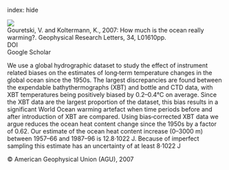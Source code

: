 index: hide

<div class="Citation">
    <div class="Citation-thumb CitationThumb-linked"  data-href="https://doi.org/10.1029/2006gl027834">
      <img src="https://static.claimspace.cloud/climate-study-static/refs/thumbs/10/Gouretski_and_Koltermann_2007-thumb.png" />
    </div>

  <div class="Citation-body">
    <div class="Citation-text">Gouretski, V. and Koltermann, K., 2007: How much is the ocean really warming?. <span class="Article-journal">Geophysical Research Letters, </span><span class="Article-volume">34, </span>L01610pp.</div>
    <div class="Citation-links">
      <div class="CitationLink" data-href="https://doi.org/10.1029/2006gl027834">
        <div class="CitationLink-icon CitationLink-Doi"></div>
        <div class="CitationLink-text">DOI</div>
      </div>
      <div class="CitationLink" data-href="https://scholar.google.com/scholar?q=10.1029/2006gl027834">
        <div class="CitationLink-icon CitationLink-Scholar"></div>
        <div class="CitationLink-text">Google Scholar</div>
      </div>
    </div>
  </div>
</div>

We use a global hydrographic dataset to study the effect of instrument related biases on the estimates of long‐term temperature changes in the global ocean since the 1950s. The largest discrepancies are found between the expendable bathythermographs (XBT) and bottle and CTD data, with XBT temperatures being positively biased by 0.2–0.4°C on average. Since the XBT data are the largest proportion of the dataset, this bias results in a significant World Ocean warming artefact when time periods before and after introduction of XBT are compared. Using bias‐corrected XBT data we argue reduces the ocean heat content change since the 1950s by a factor of 0.62. Our estimate of the ocean heat content increase (0–3000 m) between 1957–66 and 1987–96 is 12.8·1022 J. Because of imperfect sampling this estimate has an uncertainty of at least 8·1022 J

<div class="Citation-copy">
&copy; American Geophysical Union (AGU), 2007
</div>